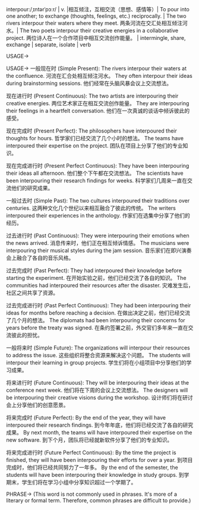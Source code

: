 interpour:/ˌɪntərˈpɔːr/ | v. |相互倾注，互相交流（思想、感情等）| To pour into one another; to exchange (thoughts, feelings, etc.) reciprocally. | The two rivers interpour their waters where they meet.  两条河流在交汇处相互倾注河水。|  The two poets interpour their creative energies in a collaborative project. 两位诗人在一个合作项目中相互交流创作能量。 |  intermingle, share, exchange |  separate, isolate | verb

USAGE->

USAGE->
一般现在时 (Simple Present):
The rivers interpour their waters at the confluence. 河流在汇合处相互倾注河水。
They often interpour their ideas during brainstorming sessions.  他们经常在头脑风暴会议上交流想法。


现在进行时 (Present Continuous):
The two artists are interpouring their creative energies.  两位艺术家正在相互交流创作能量。
They are interpouring their feelings in a heartfelt conversation. 他们在一次真诚的谈话中倾诉彼此的感受。


现在完成时 (Present Perfect):
The philosophers have interpoured their thoughts for hours.  哲学家们已经交流了几个小时的想法。
The teams have interpoured their expertise on the project.  团队在项目上分享了他们的专业知识。


现在完成进行时 (Present Perfect Continuous):
They have been interpouring their ideas all afternoon. 他们整个下午都在交流想法。
The scientists have been interpouring their research findings for weeks. 科学家们几周来一直在交流他们的研究成果。


一般过去时 (Simple Past):
The two cultures interpoured their traditions over centuries. 这两种文化几个世纪以来相互融合了彼此的传统。
The writers interpoured their experiences in the anthology.  作家们在选集中分享了他们的经历。


过去进行时 (Past Continuous):
They were interpouring their emotions when the news arrived.  消息传来时，他们正在相互倾诉情感。
The musicians were interpouring their musical styles during the jam session.  音乐家们在即兴演奏会上融合了各自的音乐风格。


过去完成时 (Past Perfect):
They had interpoured their knowledge before starting the experiment.  在开始实验之前，他们已经交流了各自的知识。
The communities had interpoured their resources after the disaster. 灾难发生后，社区之间共享了资源。


过去完成进行时 (Past Perfect Continuous):
They had been interpouring their ideas for months before reaching a decision.  在做出决定之前，他们已经交流了几个月的想法。
The diplomats had been interpouring their concerns for years before the treaty was signed.  在条约签署之前，外交官们多年来一直在交流彼此的担忧。


一般将来时 (Simple Future):
The organizations will interpour their resources to address the issue.  这些组织将整合资源来解决这个问题。
The students will interpour their learning in group projects.  学生们将在小组项目中分享他们的学习成果。


将来进行时 (Future Continuous):
They will be interpouring their ideas at the conference next week.  他们将在下周的会议上交流想法。
The designers will be interpouring their creative visions during the workshop.  设计师们将在研讨会上分享他们的创意愿景。


将来完成时 (Future Perfect):
By the end of the year, they will have interpoured their research findings.  到今年年底，他们将已经交流了各自的研究成果。
By next month, the teams will have interpoured their expertise on the new software.  到下个月，团队将已经就新软件分享了他们的专业知识。


将来完成进行时 (Future Perfect Continuous):
By the time the project is finished, they will have been interpouring their efforts for over a year.  到项目完成时，他们将已经共同努力了一年多。
By the end of the semester, the students will have been interpouring their knowledge in study groups. 到学期末，学生们将在学习小组中分享知识超过一个学期了。


PHRASE->
(This word is not commonly used in phrases.  It's more of a literary or formal term. Therefore, common phrases are difficult to provide.)
